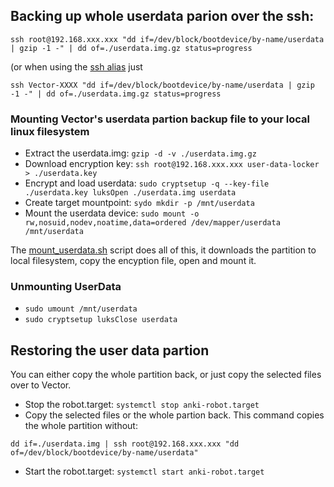 
## Backing up whole userdata parion over the ssh:

```
ssh root@192.168.xxx.xxx "dd if=/dev/block/bootdevice/by-name/userdata | gzip -1 -" | dd of=./userdata.img.gz status=progress
```
(or when using the [ssh alias](https://github.com/cyb3rdog/vector-oskr-notes/blob/main/vector-ssh_alias.md) just

```ssh Vector-XXXX "dd if=/dev/block/bootdevice/by-name/userdata | gzip -1 -" | dd of=./userdata.img.gz status=progress```


### Mounting Vector's userdata partion backup file to your local linux filesystem

- Extract the userdata.img:	```gzip -d -v ./userdata.img.gz```
- Download encryption key:	```ssh root@192.168.xxx.xxx user-data-locker > ./userdata.key```
- Encrypt and load userdata:	```sudo cryptsetup -q --key-file ./userdata.key luksOpen ./userdata.img userdata```
- Create target mountpoint:	```sydo mkdir -p /mnt/userdata```
- Mount the userdata device:	```sudo mount -o rw,nosuid,nodev,noatime,data=ordered /dev/mapper/userdata /mnt/userdata```

The [mount_userdata.sh](https://github.com/cyb3rdog/vector-oskr-notes/blob/main/scripts/mount_userdata.sh) script does all of this,
it downloads the partition to local filesystem, copy the encyption file, open and mount it.


### Unmounting UserData

- ```sudo umount /mnt/userdata```
- ```sudo cryptsetup luksClose userdata```


## Restoring the user data partion

You can either copy the whole partition back, or just copy the selected files over to Vector.

- Stop the robot.target:	```systemctl stop anki-robot.target```
- Copy the selected files or the whole partion back. This command copies the whole partition without:
```
dd if=./userdata.img | ssh root@192.168.xxx.xxx "dd of=/dev/block/bootdevice/by-name/userdata"
```
- Start the robot.target:	```systemctl start anki-robot.target```
